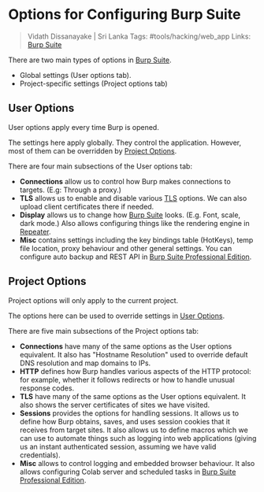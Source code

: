 # Options for Configuring Burp Suite

> Vidath Dissanayake | Sri Lanka
> Tags: #tools/hacking/web_app 
> Links: [Burp Suite](Burp%20Suite.md)

There are two main types of options in [Burp Suite](Burp%20Suite.md).
- Global settings (User options tab).
- Project-specific settings (Project options tab)

## User Options

User options apply every time Burp is opened.

The settings here apply globally. They control the application. However, most of them can be overridden by [Project Options](#Project%20Options).

There are four main subsections of the User options tab:
- **Connections** allow us to control how Burp makes connections to targets. (E.g: Through a proxy.)
- **TLS** allows us to enable and disable various [TLS](../../../../Cybersecurity/cryptography/secure%20communication/secure%20communication%20protocols/TLS.md) options. We can also upload client certificates there if needed.
- **Display** allows us to change how [Burp Suite](Burp%20Suite.md) looks. (E.g. Font, scale, dark mode.) Also allows configuring things like the rendering engine in [Repeater](modules/Repeater/Repeater.md).
- **Misc** contains settings including the key bindings table (HotKeys), temp file location, proxy behaviour and other general settings. You can configure auto backup and REST API in [Burp Suite Professional Edition](editions.md#Burp%20Suite%20Professional%20Edition).

## Project Options

Project options will only apply to the current project.

The options here can be used to override settings in [User Options](#User%20Options).

There are five main subsections of the Project options tab:
- **Connections** have many of the same options as the User options equivalent. It also has "Hostname Resolution" used to override default DNS resolution and map domains to IPs.
- **HTTP** defines how Burp handles various aspects of the HTTP protocol: for example, whether it follows redirects or how to handle unusual response codes.
- **TLS** have many of the same options as the User options equivalent. It also shows the server certificates of sites we have visited.
- **Sessions** provides the options for handling sessions. It allows us to define how Burp obtains, saves, and uses session cookies that it receives from target sites. It also allows us to define macros which we can use to automate things such as logging into web applications (giving us an instant authenticated session, assuming we have valid credentials).
- **Misc** allows to control logging and embedded browser behaviour. It also allows configuring Colab server and scheduled tasks in [Burp Suite Professional Edition](editions.md#Burp%20Suite%20Professional%20Edition).